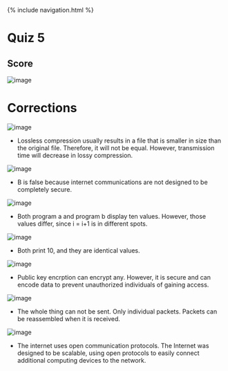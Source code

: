 {% include navigation.html %}

# Quiz 5

## Score
![image](https://user-images.githubusercontent.com/77864093/167210053-24b93627-0c22-4da6-8d98-60ca597689cd.png)


# Corrections

![image](https://user-images.githubusercontent.com/77864093/167209825-ec25eb70-4f5d-4778-a8fe-8e0a51cdf549.png)
* Lossless compression usually results in a file that is smaller in size than the original file. Therefore, it will not be equal. However, transmission time will 
decrease in lossy compression.

![image](https://user-images.githubusercontent.com/77864093/167210133-9645e380-b8da-46ce-96cc-77db3d1268bd.png)
* B is false because internet communications are not designed to be completely secure.

![image](https://user-images.githubusercontent.com/77864093/167210338-c2489fde-fdd0-4c98-9bf9-a56a67e77da4.png)
* Both program a and program b display ten values. However, those values differ, since i = i+1 is in different spots.

![image](https://user-images.githubusercontent.com/77864093/167210445-bde20444-30b8-4294-9eca-1cbcb2e7b032.png)
* Both print 10, and they are identical values.

![image](https://user-images.githubusercontent.com/77864093/167210586-a7060859-89b0-486f-8c52-d903ea89a4f2.png)
* Public key encrption can encrypt any. However, it is secure and can encode data to prevent unauthorized individuals of gaining access.

![image](https://user-images.githubusercontent.com/77864093/167210765-d24c536a-4095-47fd-8721-66b867e1a8f0.png)
* The whole thing can not be sent. Only individual packets. Packets can be reassembled when it is received.

![image](https://user-images.githubusercontent.com/77864093/167211292-27080ffc-bafb-4f2a-af00-f014eb35725a.png)
* The internet uses open communication protocols. The Internet was designed to be scalable, using open protocols to easily connect 
additional computing devices to the network.


